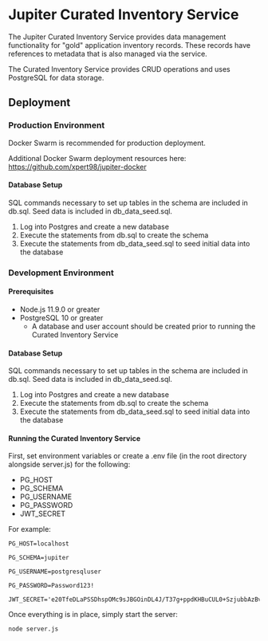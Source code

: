 # Jupiter Curated Inventory Service
The Jupiter Curated Inventory Service provides data management functionality for "gold" application inventory records.  These records have references to metadata that is also managed via the service.  

The Curated Inventory Service provides CRUD operations and uses PostgreSQL for data storage.

## Deployment

### Production Environment

Docker Swarm is recommended for production deployment.  

Additional Docker Swarm deployment resources here: https://github.com/xpert98/jupiter-docker

#### Database Setup
SQL commands necessary to set up tables in the schema are included in db.sql.
Seed data is included in db_data_seed.sql.
1. Log into Postgres and create a new database
1. Execute the statements from db.sql to create the schema
1. Execute the statements from db_data_seed.sql to seed initial data into the database

### Development Environment
#### Prerequisites
* Node.js 11.9.0 or greater
* PostgreSQL 10 or greater
  * A database and user account should be created prior to running the Curated Inventory Service

#### Database Setup
SQL commands necessary to set up tables in the schema are included in db.sql.
Seed data is included in db_data_seed.sql.
1. Log into Postgres and create a new database
1. Execute the statements from db.sql to create the schema
1. Execute the statements from db_data_seed.sql to seed initial data into the database

#### Running the Curated Inventory Service
First, set environment variables or create a .env file (in the root directory alongside server.js) for the following:

* PG_HOST
* PG_SCHEMA
* PG_USERNAME
* PG_PASSWORD
* JWT_SECRET

For example:

```
PG_HOST=localhost

PG_SCHEMA=jupiter

PG_USERNAME=postgresqluser

PG_PASSWORD=Password123!

JWT_SECRET='e20TfeDLaPSSDhspOMc9sJBGOinDL4J/T37g+ppdKHBuCUL0+SzjubbAzBvrIiQHbvQacaeOS4D52vLclJQmTQ=='
```

Once everything is in place, simply start the server:

```
node server.js
```
